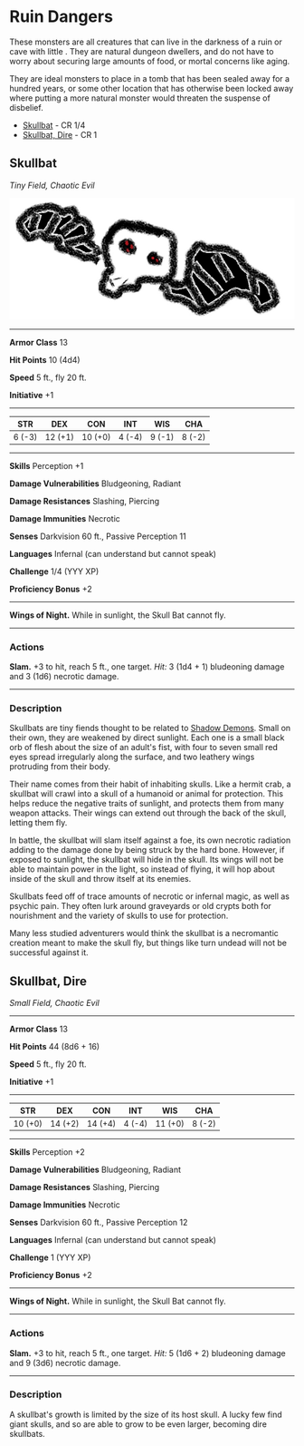 # Ruin Dangers

These monsters are all creatures that can live in the darkness of a ruin or cave with little .  They are natural dungeon dwellers, and do not have to worry about securing large amounts of food, or mortal concerns like aging.

They are ideal monsters to place in a tomb that has been sealed away for a hundred years, or some other location that has otherwise been locked away where putting a more natural monster would threaten the suspense of disbelief.

- [Skullbat](ruinDangers.md#skull-bat) - CR 1/4
- [Skullbat, Dire](ruinDangers.md#skullbat-dire) - CR 1

## Skullbat

*Tiny Field, Chaotic Evil*

![Skullbat Crayon Drawing](./images/skullbat.jpg)

---

**Armor Class** 13

**Hit Points** 10 (4d4)

**Speed** 5 ft., fly 20 ft.

**Initiative** +1

---

| STR | DEX | CON | INT | WIS | CHA |
|-|-|-|-|-|-|
| 6 (-3) | 12 (+1) | 10 (+0) | 4 (-4) | 9 (-1) | 8 (-2) |   

---

**Skills** Perception +1

**Damage Vulnerabilities** Bludgeoning, Radiant

**Damage Resistances** Slashing, Piercing

**Damage Immunities** Necrotic

**Senses** Darkvision 60 ft., Passive Perception 11

**Languages** Infernal (can understand but cannot speak)

**Challenge** 1/4 (YYY XP)

**Proficiency Bonus** +2

---

**Wings of Night.**  While in sunlight, the Skull Bat cannot fly.

---

### Actions

**Slam.** +3 to hit, reach 5 ft., one target.  *Hit:* 3 (1d4 + 1) bludeoning damage and  3 (1d6) necrotic damage.

---

### Description

Skullbats are tiny fiends thought to be related to [Shadow Demons](https://www.dndbeyond.com/monsters/17131-shadow-demon).  Small on their own, they are weakened by direct sunlight.  Each one is a small black orb of flesh about the size of an adult's fist, with four to seven small red eyes spread irregularly along the surface, and two leathery wings protruding from their body.

Their name comes from their habit of inhabiting skulls.  Like a hermit crab, a skullbat will crawl into a skull of a humanoid or animal for protection.  This helps reduce the negative traits of sunlight, and protects them from many weapon attacks.  Their wings can extend out through the back of the skull, letting them fly.

In battle, the skullbat will slam itself against a foe, its own necrotic radiation adding to the damage done by being struck by the hard bone.  However, if exposed to sunlight, the skullbat will hide in the skull.  Its wings will not be able to maintain power in the light, so instead of flying, it will hop about inside of the skull and throw itself at its enemies.

Skullbats feed off of trace amounts of necrotic or infernal magic, as well as psychic pain.  They often lurk around graveyards or old crypts both for nourishment and the variety of skulls to use for protection.



Many less studied adventurers would think the skullbat is a necromantic creation meant to make the skull fly, but things like turn undead will not be successful against it.


## Skullbat, Dire

*Small Field, Chaotic Evil*



---

**Armor Class** 13

**Hit Points** 44 (8d6 + 16)

**Speed** 5 ft., fly 20 ft.

**Initiative** +1

---

| STR | DEX | CON | INT | WIS | CHA |
|-|-|-|-|-|-|
| 10 (+0) | 14 (+2) | 14 (+4) | 4 (-4) | 11 (+0) | 8 (-2) |   

---

**Skills** Perception +2

**Damage Vulnerabilities** Bludgeoning, Radiant

**Damage Resistances** Slashing, Piercing

**Damage Immunities** Necrotic

**Senses** Darkvision 60 ft., Passive Perception 12

**Languages** Infernal (can understand but cannot speak)

**Challenge** 1 (YYY XP)

**Proficiency Bonus** +2

---

**Wings of Night.**  While in sunlight, the Skull Bat cannot fly.

---

### Actions

**Slam.** +3 to hit, reach 5 ft., one target.  *Hit:*  5 (1d6 + 2) bludeoning damage and  9 (3d6) necrotic damage.

---

### Description

A skullbat's growth is limited by the size of its host skull.  A lucky few find giant skulls, and so are able to grow to be even larger, becoming dire skullbats.